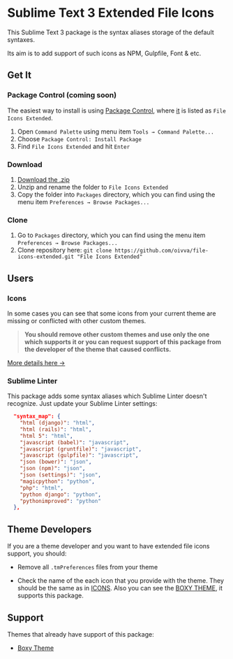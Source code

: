 # Sublime Text 3 Extended File Icons

This Sublime Text 3 package is the syntax aliases storage of the default syntaxes.

Its aim is to add support of such icons as NPM, Gulpfile, Font & etc.

## Get It

### Package Control (coming soon)

The easiest way to install is using [Package Control](https://packagecontrol.io/), where [it](https://packagecontrol.io/packages/File%20Icons%20Extended) is listed as `File Icons Extended`.

1. Open `Command Palette` using menu item `Tools → Command Palette...`
2. Choose `Package Control: Install Package`
3. Find `File Icons Extended` and hit `Enter`

### Download

1. [Download the .zip](https://github.com/oivva/file-icons-extended/releases)
2. Unzip and rename the folder to `File Icons Extended`
3. Copy the folder into `Packages` directory, which you can find using the menu item `Preferences → Browse Packages...`

### Clone

1. Go to `Packages` directory, which you can find using the menu item `Preferences → Browse Packages...`
2. Clone repository here: `git clone https://github.com/oivva/file-icons-extended.git "File Icons Extended"`

## Users

### Icons

In some cases you can see that some icons from your current theme are missing or conflicted with other custom themes. 

> **You should remove other custom themes and use only the one which supports it or you can request support of this package from the developer of the theme that caused conflicts.**

[More details here →](https://forum.sublimetext.com/t/sublime-text-3-file-icons-in-sidebar/21134/4) 

### Sublime Linter

This package adds some syntax aliases which Sublime Linter doesn't recognize. Just update your Sublime Linter settings:

```json
  "syntax_map": {
    "html (django)": "html",
    "html (rails)": "html",
    "html 5": "html",
    "javascript (babel)": "javascript",
    "javascript (gruntfile)": "javascript",
    "javascript (gulpfile)": "javascript",
    "json (bower)": "json",
    "json (npm)": "json",
    "json (settings)": "json",
    "magicpython": "python",
    "php": "html",
    "python django": "python",
    "pythonimproved": "python"
  },
```

## Theme Developers

If you are a theme developer and you want to have extended file icons support, you should:

* Remove all `.tmPreferences` files from your theme

* Check the name of the each icon that you provide with the theme. They should be the same as in [ICONS](ICONS.md). Also you can see the [BOXY THEME](https://github.com/oivva/boxy), it supports this package.

## Support

Themes that already have support of this package:

* [Boxy Theme](https://github.com/oivva/boxy)
